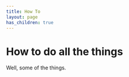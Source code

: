```yaml
---
title: How To
layout: page
has_children: true
---
```


# How to do all the things
Well, some of the things.
